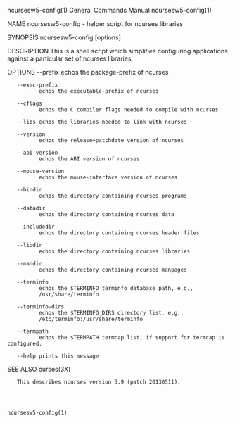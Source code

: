 ncursesw5-config(1)                                                                        General Commands Manual                                                                        ncursesw5-config(1)



NAME
       ncursesw5-config - helper script for ncurses libraries

SYNOPSIS
       ncursesw5-config [options]

DESCRIPTION
       This is a shell script which simplifies configuring applications against a particular set of ncurses libraries.

OPTIONS
       --prefix
              echos the package-prefix of ncurses

       --exec-prefix
              echos the executable-prefix of ncurses

       --cflags
              echos the C compiler flags needed to compile with ncurses

       --libs echos the libraries needed to link with ncurses

       --version
              echos the release+patchdate version of ncurses

       --abi-version
              echos the ABI version of ncurses

       --mouse-version
              echos the mouse-interface version of ncurses

       --bindir
              echos the directory containing ncurses programs

       --datadir
              echos the directory containing ncurses data

       --includedir
              echos the directory containing ncurses header files

       --libdir
              echos the directory containing ncurses libraries

       --mandir
              echos the directory containing ncurses manpages

       --terminfo
              echos the $TERMINFO terminfo database path, e.g.,
              /usr/share/terminfo

       --terminfo-dirs
              echos the $TERMINFO_DIRS directory list, e.g.,
              /etc/terminfo:/usr/share/terminfo

       --termpath
              echos the $TERMPATH termcap list, if support for termcap is configured.

       --help prints this message

SEE ALSO
       curses(3X)

       This describes ncurses version 5.9 (patch 20130511).



                                                                                                                                                                                          ncursesw5-config(1)
